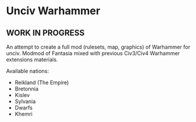 # Unciv Warhammer

## WORK IN PROGRESS

An attempt to create a full mod (rulesets, map, graphics) of Warhammer for unciv.
Modmod of Fantasia mixed with previous Civ3/Civ4 Warhammer extensions materials.

Available nations:
* Reikland (The Empire)
* Bretonnia
* Kislev
* Sylvania
* Dwarfs
* Khemri


